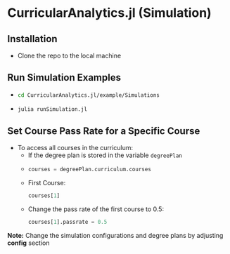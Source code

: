 # CurricularAnalytics.jl (Simulation)

## Installation
- Clone the repo to the local machine

## Run Simulation Examples
- ``` bash
  cd CurricularAnalytics.jl/example/Simulations
  ```
- ``` bash
  julia runSimulation.jl
  ```

## Set Course Pass Rate for a Specific Course
- To access all courses in the curriculum:
  - If the degree plan is stored in the variable `degreePlan`
  - ``` julia
    courses = degreePlan.curriculum.courses
    ```
  - First Course:
    ``` julia
    courses[1]
    ```
  - Change the pass rate of the first course to 0.5:
    ``` julia
    courses[1].passrate = 0.5
    ```

**Note:** Change the simulation configurations and degree plans by adjusting **config** section
